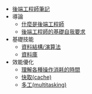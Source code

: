 * [後端工程師筆記](/)
* 導論
  * [什麼是後端工程師](introduction.md)
  * [後端工程師的基礎自我要求](basic_requirements.md)
* 基礎技能
  * [資料結構/演算法](data_structures_and_algorithms/)
  * [資料庫](database/)
* 效能優化
  * [理解各種操作消耗的時間](optimization/operation-costs.md)
  * [快取(cache)](optimization/cache.md)
  * [多工(multitasking)](optimization/multitasking.md)
